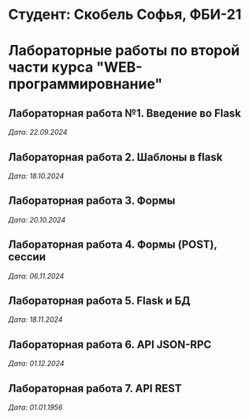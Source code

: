 # Студент: Скобель Софья, ФБИ-21

# Лабораторные работы по второй части курса "WEB-программировнание"

## Лабораторная работа №1. Введение во Flask

*Дата: 22.09.2024*

## Лабораторная работа 2. Шаблоны в flask
*Дата: 18.10.2024*

## Лабораторная работа 3. Формы
*Дата: 20.10.2024*

## Лабораторная работа 4. Формы (POST), сессии
*Дата: 06.11.2024*

## Лабораторная работа 5. Flask и БД
*Дата: 18.11.2024*

## Лабораторная работа 6. API JSON-RPC
*Дата: 01.12.2024*

## Лабораторная работа 7. API REST
*Дата: 01.01.1956*